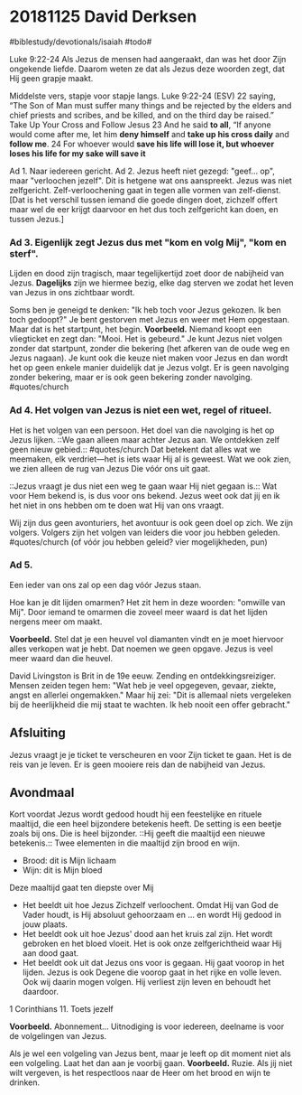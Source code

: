 # 20181125 David Derksen
#biblestudy/devotionals/isaiah
#todo#

Luke 9:22-24
Als Jezus de mensen had aangeraakt, dan was het door Zijn ongekende liefde. 
Daarom weten ze dat als Jezus deze woorden zegt, dat Hij geen grapje maakt. 

Middelste vers, stapje voor stapje langs. 
Luke 9:22-24 (ESV) 22 saying, “The Son of Man must suffer many things and be rejected by the elders and chief priests and scribes, and be killed, and on the third day be raised.”
Take Up Your Cross and Follow Jesus
23 And he said **to all**, “If anyone would come after me, let him **deny himself** and **take up his cross daily** and **follow me**. 24 For whoever would **save his life will lose it, but whoever loses his life for my sake will save it**

Ad 1. Naar iedereen gericht. 
Ad 2. Jezus heeft niet gezegd: "geef... op", maar "verloochen jezelf". Dit is hetgene wat ons aanspreekt. Jezus was niet zelfgericht. Zelf-verloochening gaat in tegen alle vormen van zelf-dienst. 
[Dat is het verschil tussen iemand die goede dingen doet, zichzelf offert maar wel de eer krijgt daarvoor en het dus toch zelfgericht kan doen, en tussen Jezus.]

### Ad 3. Eigenlijk zegt Jezus dus met "kom en volg Mij", "kom en sterf". 

Lijden en dood zijn tragisch, maar tegelijkertijd zoet door de nabijheid van Jezus. 
**Dagelijks** zijn we hiermee bezig, elke dag sterven we zodat het leven van Jezus in ons zichtbaar wordt. 

Soms ben je geneigd te denken: "Ik heb toch voor Jezus gekozen. Ik ben toch gedoopt?"
Je bent gestorven met Jezus en weer met Hem opgestaan. Maar dat is het startpunt, het begin. 
**Voorbeeld.** Niemand koopt een vliegticket en zegt dan: "Mooi. Het is gebeurd." 
Je kunt Jezus niet volgen zonder dat startpunt, zonder die bekering (het afkeren van de oude weg en Jezus nagaan). 
Je kunt ook die keuze niet maken voor Jezus en dan wordt het op geen enkele manier duidelijk dat je Jezus volgt. 
Er is geen navolging zonder bekering, maar er is ook geen bekering zonder navolging. #quotes/church


### Ad 4. Het volgen van Jezus is niet een wet, regel of ritueel. 
Het is het volgen van een persoon. Het doel van die navolging is het op Jezus lijken. 
::We gaan alleen maar achter Jezus aan. We ontdekken zelf geen nieuw gebied.:: #quotes/church Dat betekent dat alles wat we meemaken, elk verdriet—het is iets waar Hij al is geweest. 
Wat we ook zien, we zien alleen de rug van Jezus Die vóór ons uit gaat. 

::Jezus vraagt je dus niet een weg te gaan waar Hij niet gegaan is.:: Wat voor Hem bekend is, is dus voor ons bekend. 
Jezus weet ook dat jij en ik het niet in ons hebben om te doen wat Hij van ons vraagt. 

Wij zijn dus geen avonturiers, het avontuur is ook geen doel op zich. We zijn volgers. 
Volgers zijn het volgen van leiders die voor jou hebben geleden. #quotes/church (of vóór jou hebben geleid? vier mogelijkheden, pun)

### Ad 5. 
Een ieder van ons zal op een dag vóór Jezus staan.

Hoe kan je dit lijden omarmen? Het zit hem in deze woorden: "omwille van Mij".
Door iemand te omarmen die zoveel meer waard is dat het lijden nergens meer om maakt. 

**Voorbeeld.** Stel dat je een heuvel vol diamanten vindt en je moet hiervoor alles verkopen wat je hebt. Dat noemen we geen opgave. 
Jezus is veel meer waard dan die heuvel. 

David Livingston is Brit in de 19e eeuw. Zending en ontdekkingsreiziger.
Mensen zeiden tegen hem: "Wat heb je veel opgegeven, gevaar, ziekte, angst en allerlei ongemakken."
Maar hij zei: "Dit is allemaal niets vergeleken bij de heerlijkheid die mij staat te wachten. Ik heb nooit een offer gebracht."

## Afsluiting
Jezus vraagt je je ticket te verscheuren en voor Zijn ticket te gaan. Het is de reis van je leven. Er is geen mooiere reis dan de nabijheid van Jezus. 

## Avondmaal
Kort voordat Jezus wordt gedood houdt hij een feestelijke en rituele maaltijd, die een heel bijzondere betekenis heeft. 
De setting is een beetje zoals bij ons. 
Die is heel bijzonder. ::Hij geeft die maaltijd een nieuwe betekenis.:: 
Twee elementen in die maaltijd zijn brood en wijn. 

* Brood: dit is Mijn lichaam
* Wijn: dit is Mijn bloed

Deze maaltijd gaat ten diepste over Mij 
* Het beeldt uit hoe Jezus Zichzelf verloochent. Omdat Hij van God de Vader houdt, is Hij absoluut gehoorzaam en ... en wordt Hij gedood in jouw plaats. 
* Het beeldt ook uit hoe Jezus' dood aan het kruis zal zijn. Het wordt gebroken en het bloed vloeit. Het is ook onze zelfgerichtheid waar Hij aan dood gaat. 
* Het beeldt ook uit dat Jezus ons voor is gegaan. Hij gaat voorop in het lijden. Jezus is ook Degene die voorop gaat in het rijke en volle leven. Ook wij daarin mogen volgen. Hij verliest zijn leven en behoudt het daardoor. 

1 Corinthians 11. Toets jezelf

**Voorbeeld.** Abonnement...
Uitnodiging is voor iedereen, deelname is voor de volgelingen van Jezus. 

Als je wel een volgeling van Jezus bent, maar je leeft op dit moment niet als een volgeling. Laat het dan aan je voorbij gaan. 
**Voorbeeld.** Ruzie. Als jij niet wilt vergeven, is het respectloos naar de Heer om het brood en wijn te drinken. 